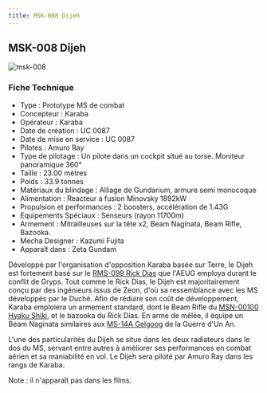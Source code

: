 ```yaml
---
title: MSK-008 Dijeh
---
```


MSK-008 Dijeh
-------------


![msk-008](/images/stories/saga/zetagundam/mechas/karaba/msk-008.png)


### Fiche Technique


* Type : Prototype MS de combat
* Concepteur : Karaba
* Opérateur : Karaba
* Date de création : UC 0087
* Date de mise en service : UC 0087
* Pilotes : Amuro Ray
* Type de pilotage : Un pilote dans un cockpit situé au torse. Moniteur panoramique 360°
* Taille : 23.00 mètres
* Poids : 33.9 tonnes
* Matériaux du blindage : Alliage de Gundarium, armure semi monocoque
* Alimentation : Reacteur à fusion Minovsky 1892kW
* Propulsion et performances : 2 boosters, accélération de 1.43G
* Equipements Spéciaux : Senseurs (rayon 11700m)
* Armement : Mitrailleuses sur la tête x2, Beam Naginata, Beam Rifle, Bazooka.
* Mecha Designer : Kazumi Fujita
* Apparaît dans : Zeta Gundam


Développé par l'organisation d'opposition Karaba basée sur Terre, le Dijeh est fortement basé sur le [RMS-099 Rick Dias](uc/zeta-gundam/rms-099-rick-dias.html) que l'AEUG employa durant le conflit de Gryps. Tout comme le Rick Dias, le Dijeh est majoritairement conçu par des ingénieurs issus de Zeon, d'où sa ressemblance avec les MS développés par le Duché. Afin de réduire son coût de développement, Karaba emploiera un armement standard, dont le Beam Rifle du [MSN-00100 Hyaku Shiki](uc/zeta-gundam/msn-0100-hyaku-shiki.html), et le bazooka du Rick Dias. En arme de mêlée, il équipe un Beam Naginata similaires aux [MS-14A Gelgoog](uc/mobile-suit-gundam/ms-14a-gelgoog.html) de la Guerre d'Un An.


L'une des particularités du Dijeh se situe dans les deux radiateurs dans le dos du MS, servant entre autres à améliorer ses performances en combat aérien et sa maniabilité en vol. Le Dijeh sera piloté par Amuro Ray dans les rangs de Karaba.


Note : il n'apparaît pas dans les films.

